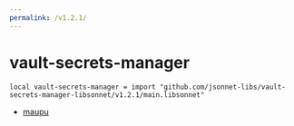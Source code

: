 ```yaml
---
permalink: /v1.2.1/
---
```


# vault-secrets-manager

```jsonnet
local vault-secrets-manager = import "github.com/jsonnet-libs/vault-secrets-manager-libsonnet/v1.2.1/main.libsonnet"
```



* [maupu](maupu/index.md)